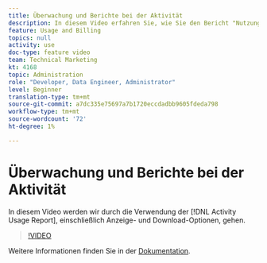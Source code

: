 ```yaml
---
title: Überwachung und Berichte bei der Aktivität
description: In diesem Video erfahren Sie, wie Sie den Bericht "Nutzung der Aktivität"verwenden, einschließlich Anzeige- und Download-Optionen.
feature: Usage and Billing
topics: null
activity: use
doc-type: feature video
team: Technical Marketing
kt: 4168
topic: Administration
role: "Developer, Data Engineer, Administrator"
level: Beginner
translation-type: tm+mt
source-git-commit: a7dc335e75697a7b1720eccdadbb9605fdeda798
workflow-type: tm+mt
source-wordcount: '72'
ht-degree: 1%

---
```



# Überwachung und Berichte bei der Aktivität

In diesem Video werden wir durch die Verwendung der [!DNL Activity Usage Report], einschließlich Anzeige- und Download-Optionen, gehen.

>[!VIDEO](https://video.tv.adobe.com/v/31443/?quality=12)

Weitere Informationen finden Sie in der [Dokumentation](https://docs.adobe.com/content/help/en/audience-manager/user-guide/features/administration/activity-usage-reporting.html).

